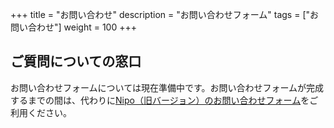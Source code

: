 +++
title = "お問い合わせ"
description = "お問い合わせフォーム"
tags = ["お問い合わせ"]
weight = 100
+++

## ご質問についての窓口

お問い合わせフォームについては現在準備中です。お問い合わせフォームが完成するまでの間は、代わりに[Nipo（旧バージョン）のお問い合わせフォーム](https://guide-nipo.web.app/inquery/)をご利用ください。

<script src="https://unpkg.com/vue@next"></script>
